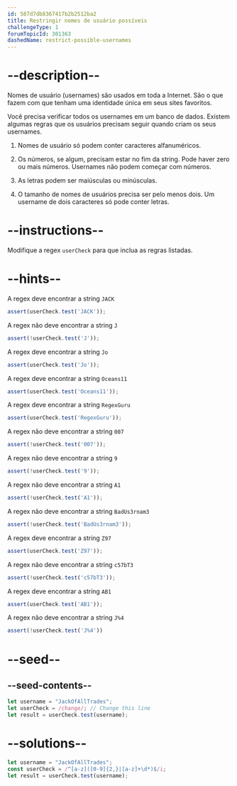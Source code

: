 ```yaml
---
id: 587d7db8367417b2b2512ba2
title: Restringir nomes de usuário possíveis
challengeType: 1
forumTopicId: 301363
dashedName: restrict-possible-usernames
---
```


# --description--

Nomes de usuário (usernames) são usados em toda a Internet. São o que fazem com que tenham uma identidade única em seus sites favoritos.

Você precisa verificar todos os usernames em um banco de dados. Existem algumas regras que os usuários precisam seguir quando criam os seus usernames.

1) Nomes de usuário só podem conter caracteres alfanuméricos.

2) Os números, se algum, precisam estar no fim da string. Pode haver zero ou mais números. Usernames não podem começar com números.

3) As letras podem ser maiúsculas ou minúsculas.

4) O tamanho de nomes de usuários precisa ser pelo menos dois. Um username de dois caracteres só pode conter letras.

# --instructions--

Modifique a regex `userCheck` para que inclua as regras listadas.

# --hints--

A regex deve encontrar a string `JACK`

```js
assert(userCheck.test('JACK'));
```

A regex não deve encontrar a string `J`

```js
assert(!userCheck.test('J'));
```

A regex deve encontrar a string `Jo`

```js
assert(userCheck.test('Jo'));
```

A regex deve encontrar a string `Oceans11`

```js
assert(userCheck.test('Oceans11'));
```

A regex deve encontrar a string `RegexGuru`

```js
assert(userCheck.test('RegexGuru'));
```

A regex não deve encontrar a string `007`

```js
assert(!userCheck.test('007'));
```

A regex não deve encontrar a string `9`

```js
assert(!userCheck.test('9'));
```

A regex não deve encontrar a string `A1`

```js
assert(!userCheck.test('A1'));
```

A regex não deve encontrar a string `BadUs3rnam3`

```js
assert(!userCheck.test('BadUs3rnam3'));
```

A regex deve encontrar a string `Z97`

```js
assert(userCheck.test('Z97'));
```

A regex não deve encontrar a string `c57bT3`

```js
assert(!userCheck.test('c57bT3'));
```

A regex deve encontrar a string `AB1`

```js
assert(userCheck.test('AB1'));
```

A regex não deve encontrar a string `J%4`

```js
assert(!userCheck.test('J%4'))
```

# --seed--

## --seed-contents--

```js
let username = "JackOfAllTrades";
let userCheck = /change/; // Change this line
let result = userCheck.test(username);
```

# --solutions--

```js
let username = "JackOfAllTrades";
const userCheck = /^[a-z]([0-9]{2,}|[a-z]+\d*)$/i;
let result = userCheck.test(username);
```
